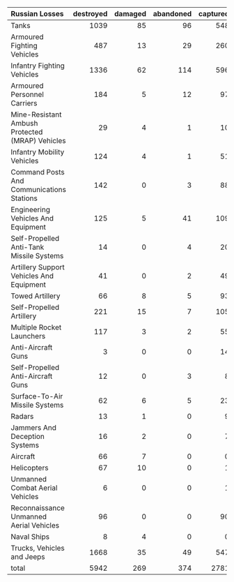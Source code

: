 | Russian Losses                                   |   destroyed |   damaged |   abandoned |   captured |   total |
|:-------------------------------------------------|------------:|----------:|------------:|-----------:|--------:|
| Tanks                                            |        1039 |        85 |          96 |        548 |    1768 |
| Armoured Fighting Vehicles                       |         487 |        13 |          29 |        260 |     789 |
| Infantry Fighting Vehicles                       |        1336 |        62 |         114 |        596 |    2108 |
| Armoured Personnel Carriers                      |         184 |         5 |          12 |         97 |     298 |
| Mine-Resistant Ambush Protected  (MRAP) Vehicles |          29 |         4 |           1 |         10 |      44 |
| Infantry Mobility Vehicles                       |         124 |         4 |           1 |         51 |     180 |
| Command Posts And Communications Stations        |         142 |         0 |           3 |         88 |     233 |
| Engineering Vehicles And Equipment               |         125 |         5 |          41 |        109 |     280 |
| Self-Propelled Anti-Tank Missile Systems         |          14 |         0 |           4 |         20 |      38 |
| Artillery Support Vehicles And Equipment         |          41 |         0 |           2 |         49 |      92 |
| Towed Artillery                                  |          66 |         8 |           5 |         93 |     172 |
| Self-Propelled Artillery                         |         221 |        15 |           7 |        105 |     348 |
| Multiple Rocket Launchers                        |         117 |         3 |           2 |         55 |     177 |
| Anti-Aircraft Guns                               |           3 |         0 |           0 |         14 |      17 |
| Self-Propelled Anti-Aircraft Guns                |          12 |         0 |           3 |          8 |      23 |
| Surface-To-Air Missile Systems                   |          62 |         6 |           5 |         23 |      96 |
| Radars                                           |          13 |         1 |           0 |          9 |      23 |
| Jammers And Deception Systems                    |          16 |         2 |           0 |          7 |      25 |
| Aircraft                                         |          66 |         7 |           0 |          0 |      73 |
| Helicopters                                      |          67 |        10 |           0 |          1 |      78 |
| Unmanned Combat Aerial Vehicles                  |           6 |         0 |           0 |          1 |       7 |
| Reconnaissance Unmanned Aerial Vehicles          |          96 |         0 |           0 |         90 |     186 |
| Naval Ships                                      |           8 |         4 |           0 |          0 |      12 |
| Trucks, Vehicles and Jeeps                       |        1668 |        35 |          49 |        547 |    2299 |
| total                                            |        5942 |       269 |         374 |       2781 |    9366 |
